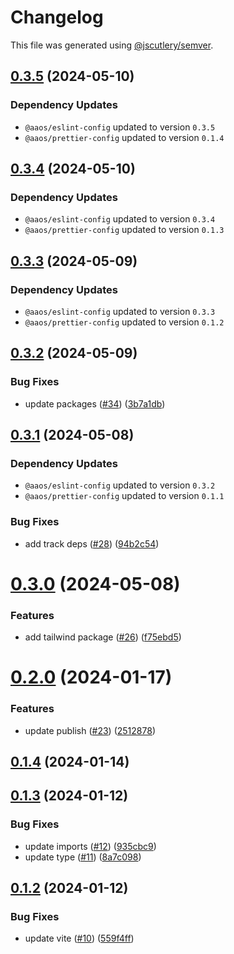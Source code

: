 # Changelog

This file was generated using [@jscutlery/semver](https://github.com/jscutlery/semver).

## [0.3.5](https://github.com/achieveagility/utils/compare/@aaos/deepmerge-0.3.4...@aaos/deepmerge-0.3.5) (2024-05-10)

### Dependency Updates

* `@aaos/eslint-config` updated to version `0.3.5`
* `@aaos/prettier-config` updated to version `0.1.4`


## [0.3.4](https://github.com/achieveagility/utils/compare/@aaos/deepmerge-0.3.3...@aaos/deepmerge-0.3.4) (2024-05-10)

### Dependency Updates

* `@aaos/eslint-config` updated to version `0.3.4`
* `@aaos/prettier-config` updated to version `0.1.3`


## [0.3.3](https://github.com/achieveagility/utils/compare/@aaos/deepmerge-0.3.2...@aaos/deepmerge-0.3.3) (2024-05-09)

### Dependency Updates

* `@aaos/eslint-config` updated to version `0.3.3`
* `@aaos/prettier-config` updated to version `0.1.2`


## [0.3.2](https://github.com/achieveagility/utils/compare/@aaos/deepmerge-0.3.1...@aaos/deepmerge-0.3.2) (2024-05-09)


### Bug Fixes

* update packages ([#34](https://github.com/achieveagility/utils/issues/34)) ([3b7a1db](https://github.com/achieveagility/utils/commit/3b7a1db3dd14468fe4af396f873d54db904a2434))



## [0.3.1](https://github.com/achieveagility/utils/compare/@aaos/deepmerge-0.3.0...@aaos/deepmerge-0.3.1) (2024-05-08)

### Dependency Updates

* `@aaos/eslint-config` updated to version `0.3.2`
* `@aaos/prettier-config` updated to version `0.1.1`

### Bug Fixes

* add track deps ([#28](https://github.com/achieveagility/utils/issues/28)) ([94b2c54](https://github.com/achieveagility/utils/commit/94b2c54575db73ee81f6161da303f3be1d2ea212))



# [0.3.0](https://github.com/achieveagility/utils/compare/@aaos/deepmerge-0.2.0...@aaos/deepmerge-0.3.0) (2024-05-08)


### Features

* add tailwind package ([#26](https://github.com/achieveagility/utils/issues/26)) ([f75ebd5](https://github.com/achieveagility/utils/commit/f75ebd536228984370a9de2a274c165122f1b2b7))



# [0.2.0](https://github.com/achieveagility/utils/compare/@aaos/deepmerge-0.1.4...@aaos/deepmerge-0.2.0) (2024-01-17)


### Features

* update publish ([#23](https://github.com/achieveagility/utils/issues/23)) ([2512878](https://github.com/achieveagility/utils/commit/2512878a6eae76221e1c00cce9efd3a2e86922e7))



## [0.1.4](https://github.com/achieveagility/utils/compare/@aaos/deepmerge-0.1.3...@aaos/deepmerge-0.1.4) (2024-01-14)



## [0.1.3](https://github.com/achieveagility/utils/compare/@aaos/deepmerge-0.1.2...@aaos/deepmerge-0.1.3) (2024-01-12)


### Bug Fixes

* update imports ([#12](https://github.com/achieveagility/utils/issues/12)) ([935cbc9](https://github.com/achieveagility/utils/commit/935cbc9e215ec2c79cc275328f647b3c0c8cec1d))
* update type ([#11](https://github.com/achieveagility/utils/issues/11)) ([8a7c098](https://github.com/achieveagility/utils/commit/8a7c0987bae0f65890589a1db7e01008162a2978))



## [0.1.2](https://github.com/achieveagility/utils/compare/@aaos/deepmerge-0.1.1...@aaos/deepmerge-0.1.2) (2024-01-12)


### Bug Fixes

* update vite ([#10](https://github.com/achieveagility/utils/issues/10)) ([559f4ff](https://github.com/achieveagility/utils/commit/559f4ffef39d83906787faf4e957d64d0d4c25f1))
